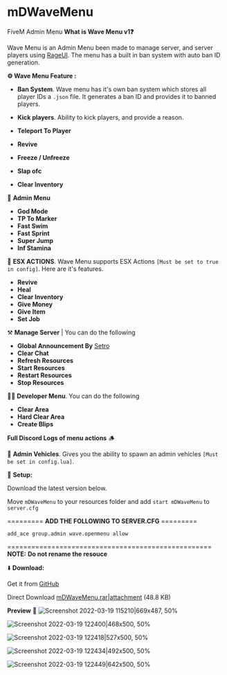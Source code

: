 # mDWaveMenu
 FiveM Admin Menu 
**What is Wave Menu v1❓**

Wave Menu is an Admin Menu been made to manage server, and server players using [RageUI](https://github.com/ImBaphomettt/RageUI). The menu has a built in ban system with auto ban ID generation.

**⚙️ Wave Menu Feature :**

* **Ban System**. Wave menu has it's own ban system which stores all player IDs a `.json` file. It generates a ban ID and provides it to banned players.

* **Kick players**. Ability to kick players, and provide a reason.
* **Teleport To Player**
* **Revive**
* **Freeze / Unfreeze**
* **Slap ofc**
* **Clear Inventory**

🧑 **Admin Menu**

* **God Mode**
* **TP To Marker**
* **Fast Swim**
* **Fast Sprint**
* **Super Jump**
* **Inf Stamina**

📩 **ESX ACTIONS**. Wave Menu supports ESX Actions `[Must be set to true in config]`. Here are it's features.
* **Revive**
* **Heal**
* **Clear Inventory**
* **Give Money**
* **Give Item**
* **Set Job**

⚒️ **Manage Server** | You can do the following

* **Global Announcement By** [Setro](https://forum.cfx.re/u/setro/summary)
* **Clear Chat**
* **Refresh Resources**
* **Start Resources**
* **Restart Resources**
* **Stop Resources**

🧑‍💻 **Developer Menu**. You can do the following
* **Clear Area**
* **Hard Clear Area**
* **Create Blips**

**Full Discord Logs of menu actions** 🪵

🚗 **Admin Vehicles**. Gives you the ability to spawn an admin vehicles `[Must be set in config.lua]`.

📐 **Setup:**

Download the latest version below.

Move `mDWaveMenu` to your resources folder and add `start mDWaveMenu` to `server.cfg`

========= **ADD THE FOLLOWING TO SERVER.CFG** =========

`add_ace group.admin wave.openmenu allow`

===================================================
**NOTE:** **Do not rename the resouce**

⬇️ **Download:**

Get it from [GitHub](https://github.com/mosheba1/mDWaveMenu)

Direct  Download
[mDWaveMenu.rar|attachment](upload://ua3hOHduMzkXUk8t0Qfpxlj8trk.rar) (48.8 KB)

**Preview**  📸
![Screenshot 2022-03-19 115210|669x487, 50%](upload://fGy8Tn8U5rhMuHlzaY5p8R1POse.png)

![Screenshot 2022-03-19 122400|468x500, 50%](upload://9nI7v3rHFKLgBUaQPHlWidec6Qa.jpeg)

![Screenshot 2022-03-19 122418|527x500, 50%](upload://z33P1dspVHkX6vS7fAhPEYuDcXQ.jpeg)

![Screenshot 2022-03-19 122434|492x500, 50%](upload://v2tOAMpgmdpMY9IexAxvHuQH9oD.png)

![Screenshot 2022-03-19 122449|642x500, 50%](upload://YlZYin70V8n2b1dOiRGSLZNK4d.png)
